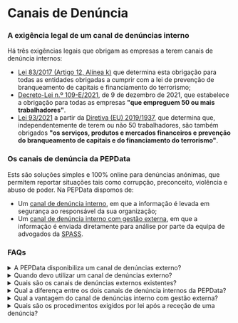 # Canais de Denúncia

### A exigência legal de um canal de denúncias interno

Há três exigências legais que obrigam as empresas a terem canais de denúncia internos:

* [Lei 83/2017 (Artigo 12, Alínea k)](https://dre.pt/dre/detalhe/lei/83-2017-108021178) que determina esta obrigação para todas as entidades obrigadas a cumprir com a lei de prevenção de branqueamento de capitais e financiamento do terrorismo;
* [Decreto-Lei n.º 109-E/2021](https://dre.pt/dre/detalhe/decreto-lei/109-e-2021-175659840), de 9 de dezembro de 2021, que estabelece a obrigação para todas as empresas **"que empreguem 50 ou mais trabalhadores"**.
* [Lei 93/2021](https://dre.pt/dre/detalhe/lei/93-2021-176147929) a partir da [Diretiva (EU) 2019/1937](https://eur-lex.europa.eu/legal-content/PT/TXT/?uri=CELEX:32019L1937), que determina que, independentemente de terem ou não 50 trabalhadores, são também obrigados **"os serviços, produtos e mercados financeiros e prevenção do branqueamento de capitais e do financiamento do terrorismo"**.

### Os canais de denúncia da PEPData

Ests são soluções simples e 100% online para denúncias anónimas, que permitem reportar situações tais como corrupção, preconceito, violência e abuso de poder. Na PEPData dispomos de:

* Um [canal de denúncia interno](canal-de-denuncias-interno.md), em que a informação é levada em segurança ao responsável da sua organização;
* Um [canal de denúncia interno com gestão externa](canal-de-denuncias-interno-com-gestao-externa.md), em que a informação é enviada diretamente para análise por parte da equipa de advogados da [SPASS](http://www.spass.pt/).

### FAQs

<details>

<summary>A PEPData disponibiliza um canal de denúncias externo?</summary>

Não. Os canais de denúncia externos são públicos e de utilização gratuita para todos.

</details>

<details>

<summary>Quando devo utilizar um canal de denúncias externo?</summary>

O [Decreto-lei nº. 109-E/2021](https://dre.pt/dre/detalhe/decreto-lei/109-e-2021-175659840?\_ts=1663327844516) estabelece no n.º 2, do artigo 7º do diploma: “O denunciante só pode recorrer a canais de denúncia externa quando: \
a) Não exista canal de denúncia interna; \
b) O canal de denúncia interna admita apenas a apresentação de denúncias por trabalhadores, não o sendo o denunciante; \
c) Tenha motivos razoáveis para crer que a infração não pode ser eficazmente conhecida ou resolvida a nível interno ou que existe risco de retaliação; \
d) Tenha inicialmente apresentado uma denúncia interna sem que lhe tenham sido comunicadas as medidas previstas ou adotadas na sequência da denúncia nos prazos previstos no artigo 11.º; \
e) A infração constitua crime ou contraordenação punível com coima superior a 50 000 €”&#x20;

Desta forma os canais de denúncia disponibilizados pela PEPData são apenas os canais internos.\


</details>

<details>

<summary>Quais são os canais de denúncias externos existentes?</summary>

Segundo o [Decreto-lei nº. 109-E/2021](https://dre.pt/dre/detalhe/decreto-lei/109-e-2021-175659840?\_ts=1663327844516), as denúncias externas pode ser apresentadas a:

* Ministério Público (MP);
* Órgãos de Polícia Criminal (OPC);
* Banco de Portugal;&#x20;
* As autoridades administrativas independentes;
* Os institutos públicos;
* Às inspeções-gerais e entidades equiparadas e outros serviços centrais da administração direta do Estado dotados de autonomia administrativa;
* Às autarquias locais;
* Às associações públicas.

No caso de a denúncia ser apresentada à autoridade incompetente, esta será remetida à entidade competente.

</details>

<details>

<summary>Qual a diferença entre os dois canais de denúncia internos da PEPData?</summary>

O [canal de denúncias interno com gestão interna](canal-de-denuncias-interno.md) é um canal simples, que faz o envio automático das informações para o responsável da sua organização de forma anónima e segura.

Neste caso, cabe ao responsável da sua organização tratar de todos os processos seguintes exigidos por lei.

O [canal de denúncias interno com gestão externa](canal-de-denuncias-interno-com-gestao-externa.md) funciona da mesma forma, mas a denúncia interna é enviada diretamente para uma entidade externa à sua organização. Esta tratará de todos os procedimentos dentro dos prazos legais a partir da receção da denúncia.

Neste caso em particular a entidade trata-se da equipa da SPASS – advogados.

</details>

<details>

<summary>Qual a vantagem do canal de denúncias interno com gestão externa?</summary>

A principal vantagem do [canal de denúncias interno com gestão externa](canal-de-denuncias-interno-com-gestao-externa.md) é todos os procedimentos exigidos por lei após a receção de uma denúncia serem assegurados por uma equipa de advogados especializada.

Desta forma, a sua organização não tem que se preocupar em levar a cabo tudo o que é determinado e exigido pela [Lei nº 93/2021](https://dre.pt/dre/detalhe/lei/93-2021-176147929?\_ts=1664361159196). Para saber mais sobre estas exigências, consulte a pergunta: ["Quais são os procedimentos exigidos por lei após a receção de uma denúncia?"](./#undefined)

</details>

<details>

<summary>Quais são os procedimentos exigidos por lei após a receção de uma denúncia?</summary>

Os procedimentos são os exigidos na [Lei nº 93/2021](https://dre.pt/dre/detalhe/lei/93-2021-176147929?\_ts=1664361159196) que estabelece o regime geral de proteção de denunciantes.

Esta inclui vários prazos e exigências, incluindo**:**

* Notificar o denunciante em **sete dias** desde a receção da denúncia e informá-lo, “de forma clara e acessível, dos requisitos, autoridades competentes e forma e admissibilidade da denúncia externa”.
* Dar seguimento à denúncia, devendo o responsável praticar “os atos internos adequados à verificação das alegações aí contidas e, se for caso disso, à cessação da infração denunciada, inclusive através da abertura de um inquérito interno ou da comunicação a autoridade competente para investigação da infração, incluindo as instituições, órgãos ou organismos da União Europeia”.
* As entidades obrigadas dispõem depois de **três meses** a contar da denúncia, para comunicar “ao denunciante as medidas previstas ou adotadas para dar seguimento à denúncia e a respetiva fundamentação”.

Além disto, “o denunciante pode requerer, a qualquer momento, que as entidades obrigadas lhe comuniquem o resultado da análise efetuada à denúncia no prazo de **15 dias** após a respetiva conclusão”.

A entidade responsável pela gestão da denúncia tem ainda a **obrigação de conservar a denúncia durante “cinco anos** e, independentemente desse prazo, durante a pendência de processos judiciais ou administrativos referentes à denúncia”.

</details>

